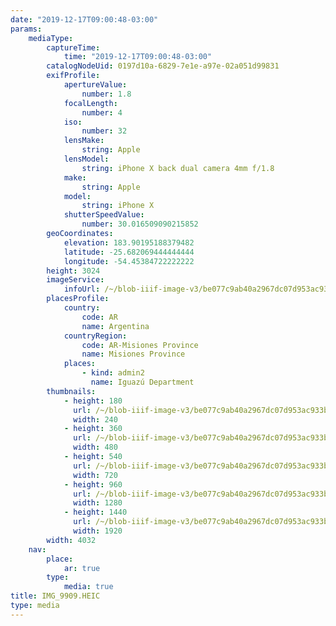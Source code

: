 ```yaml
---
date: "2019-12-17T09:00:48-03:00"
params:
    mediaType:
        captureTime:
            time: "2019-12-17T09:00:48-03:00"
        catalogNodeUid: 0197d10a-6829-7e1e-a97e-02a051d99831
        exifProfile:
            apertureValue:
                number: 1.8
            focalLength:
                number: 4
            iso:
                number: 32
            lensMake:
                string: Apple
            lensModel:
                string: iPhone X back dual camera 4mm f/1.8
            make:
                string: Apple
            model:
                string: iPhone X
            shutterSpeedValue:
                number: 30.016509090215852
        geoCoordinates:
            elevation: 183.90195188379482
            latitude: -25.682069444444444
            longitude: -54.45384722222222
        height: 3024
        imageService:
            infoUrl: /~/blob-iiif-image-v3/be077c9ab40a2967dc07d953ac933b2ea61b99043ff8db873cb5fc87993b54c1/info.json
        placesProfile:
            country:
                code: AR
                name: Argentina
            countryRegion:
                code: AR-Misiones Province
                name: Misiones Province
            places:
                - kind: admin2
                  name: Iguazú Department
        thumbnails:
            - height: 180
              url: /~/blob-iiif-image-v3/be077c9ab40a2967dc07d953ac933b2ea61b99043ff8db873cb5fc87993b54c1/full/240%2C180/0/default.jpg
              width: 240
            - height: 360
              url: /~/blob-iiif-image-v3/be077c9ab40a2967dc07d953ac933b2ea61b99043ff8db873cb5fc87993b54c1/full/480%2C360/0/default.jpg
              width: 480
            - height: 540
              url: /~/blob-iiif-image-v3/be077c9ab40a2967dc07d953ac933b2ea61b99043ff8db873cb5fc87993b54c1/full/720%2C540/0/default.jpg
              width: 720
            - height: 960
              url: /~/blob-iiif-image-v3/be077c9ab40a2967dc07d953ac933b2ea61b99043ff8db873cb5fc87993b54c1/full/1280%2C960/0/default.jpg
              width: 1280
            - height: 1440
              url: /~/blob-iiif-image-v3/be077c9ab40a2967dc07d953ac933b2ea61b99043ff8db873cb5fc87993b54c1/full/1920%2C1440/0/default.jpg
              width: 1920
        width: 4032
    nav:
        place:
            ar: true
        type:
            media: true
title: IMG_9909.HEIC
type: media
---
```

